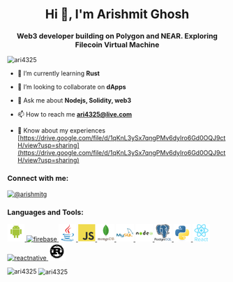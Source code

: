 <h1 align="center">Hi 👋, I'm Arishmit Ghosh</h1>
<h3 align="center">Web3 developer building on Polygon and NEAR. Exploring Filecoin Virtual Machine</h3>

<p align="left"> <img src="https://komarev.com/ghpvc/?username=ari4325&label=Profile%20views&color=0e75b6&style=flat" alt="ari4325" /> </p>

- 🌱 I’m currently learning **Rust**

- 👯 I’m looking to collaborate on **dApps**

- 💬 Ask me about **Nodejs, Solidity, web3**

- 📫 How to reach me **ari4325@live.com**

- 📄 Know about my experiences [https://drive.google.com/file/d/1qKnL3ySx7qngPMv6dyIro6Gd0OQJ9ctH/view?usp=sharing](https://drive.google.com/file/d/1qKnL3ySx7qngPMv6dyIro6Gd0OQJ9ctH/view?usp=sharing)

<h3 align="left">Connect with me:</h3>
<p align="left">
<a href="https://twitter.com/@arishmitg" target="blank"><img align="center" src="https://raw.githubusercontent.com/rahuldkjain/github-profile-readme-generator/master/src/images/icons/Social/twitter.svg" alt="@arishmitg" height="30" width="40" /></a>
</p>

<h3 align="left">Languages and Tools:</h3>
<p align="left"> <a href="https://developer.android.com" target="_blank" rel="noreferrer"> <img src="https://raw.githubusercontent.com/devicons/devicon/master/icons/android/android-original-wordmark.svg" alt="android" width="40" height="40"/> </a> <a href="https://firebase.google.com/" target="_blank" rel="noreferrer"> <img src="https://www.vectorlogo.zone/logos/firebase/firebase-icon.svg" alt="firebase" width="40" height="40"/> </a> <a href="https://www.java.com" target="_blank" rel="noreferrer"> <img src="https://raw.githubusercontent.com/devicons/devicon/master/icons/java/java-original.svg" alt="java" width="40" height="40"/> </a> <a href="https://developer.mozilla.org/en-US/docs/Web/JavaScript" target="_blank" rel="noreferrer"> <img src="https://raw.githubusercontent.com/devicons/devicon/master/icons/javascript/javascript-original.svg" alt="javascript" width="40" height="40"/> </a> <a href="https://www.mongodb.com/" target="_blank" rel="noreferrer"> <img src="https://raw.githubusercontent.com/devicons/devicon/master/icons/mongodb/mongodb-original-wordmark.svg" alt="mongodb" width="40" height="40"/> </a> <a href="https://www.mysql.com/" target="_blank" rel="noreferrer"> <img src="https://raw.githubusercontent.com/devicons/devicon/master/icons/mysql/mysql-original-wordmark.svg" alt="mysql" width="40" height="40"/> </a> <a href="https://nodejs.org" target="_blank" rel="noreferrer"> <img src="https://raw.githubusercontent.com/devicons/devicon/master/icons/nodejs/nodejs-original-wordmark.svg" alt="nodejs" width="40" height="40"/> </a> <a href="https://www.postgresql.org" target="_blank" rel="noreferrer"> <img src="https://raw.githubusercontent.com/devicons/devicon/master/icons/postgresql/postgresql-original-wordmark.svg" alt="postgresql" width="40" height="40"/> </a> <a href="https://www.python.org" target="_blank" rel="noreferrer"> <img src="https://raw.githubusercontent.com/devicons/devicon/master/icons/python/python-original.svg" alt="python" width="40" height="40"/> </a> <a href="https://reactjs.org/" target="_blank" rel="noreferrer"> <img src="https://raw.githubusercontent.com/devicons/devicon/master/icons/react/react-original-wordmark.svg" alt="react" width="40" height="40"/> </a> <a href="https://reactnative.dev/" target="_blank" rel="noreferrer"> <img src="https://reactnative.dev/img/header_logo.svg" alt="reactnative" width="40" height="40"/> </a> <a href="https://www.rust-lang.org" target="_blank" rel="noreferrer"> <img src="https://raw.githubusercontent.com/devicons/devicon/master/icons/rust/rust-plain.svg" alt="rust" width="40" height="40"/> </a> </p>

<p><img align="left" src="https://github-readme-stats.vercel.app/api/top-langs?username=ari4325&show_icons=true&locale=en&layout=compact" alt="ari4325" /></p>

<p>&nbsp;<img align="center" src="https://github-readme-stats.vercel.app/api?username=ari4325&show_icons=true&locale=en" alt="ari4325" /></p>
